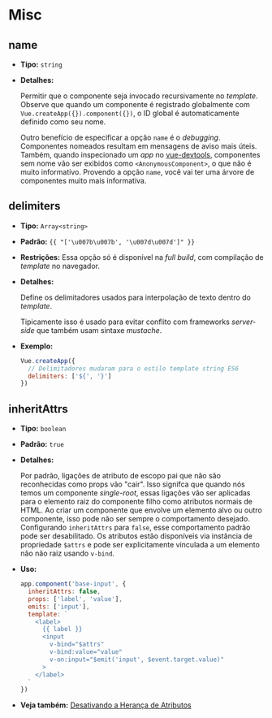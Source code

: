 # Misc

## name

- **Tipo:** `string`

- **Detalhes:**

  Permitir que o componente seja invocado recursivamente no *template*. Observe que quando um componente é registrado globalmente com `Vue.createApp({}).component({})`, o ID global é automaticamente definido como seu nome.

  Outro benefício de especificar a opção `name` é o *debugging*. Componentes nomeados resultam em mensagens de aviso mais úteis. Também, quando inspecionado um *app* no [vue-devtools](https://github.com/vuejs/vue-devtools), componentes sem nome vão ser exibidos como `<AnonymousComponent>`, o que não é muito informativo. Provendo a opção `name`, você vai ter uma árvore de componentes muito mais informativa.

## delimiters

- **Tipo:** `Array<string>`

- **Padrão:** `{{ "['\u007b\u007b', '\u007d\u007d']" }}` 

- **Restrições:** Essa opção só é disponível na *full build*, com compilação de *template* no navegador.

- **Detalhes:**

  Define os delimitadores usados para interpolação de texto dentro do *template*.

  Tipicamente isso é usado para evitar conflito com frameworks *server-side* que também usam sintaxe *mustache*.

- **Exemplo:**

  ```js
  Vue.createApp({
    // Delimitadores mudaram para o estilo template string ES6 
    delimiters: ['${', '}']
  })
  ```

## inheritAttrs

- **Tipo:** `boolean`

- **Padrão:** `true`

- **Detalhes:**

  Por padrão, ligações de atributo de escopo pai que não são reconhecidas como props vão "cair". Isso signifca que quando nós temos um componente *single-root*, essas ligações vão ser aplicadas para o elemento raiz do componente filho como atributos normais de HTML. Ao criar um componente que envolve um elemento alvo ou outro componente, isso pode não ser sempre o comportamento desejado. Configurando `inheritAttrs` para `false`, esse comportamento padrão pode ser desabilitado. Os atributos estão disponíveis via instância de propriedade `$attrs` e pode ser explicitamente vinculada a um elemento não não raiz usando `v-bind`.


- **Uso:**

  ```js
  app.component('base-input', {
    inheritAttrs: false,
    props: ['label', 'value'],
    emits: ['input'],
    template: `
      <label>
        {{ label }}
        <input
          v-bind="$attrs"
          v-bind:value="value"
          v-on:input="$emit('input', $event.target.value)"
        >
      </label>
    `
  })
  ```

- **Veja também:** [Desativando a Herança de Atributos](../guide/component-attrs.html#disabling-attribute-inheritance)
